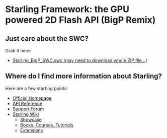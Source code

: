 Starling Framework: the GPU powered 2D Flash API (BigP Remix)
=============================================================

Just care about the SWC?
------------------------

Grab it here: 

* [Starling_BigP_SWC.swc (may need to download whole ZIP file...)](https://github.com/bigp/Starling-Framework/tree/master/starling/bin)

Where do I find more information about Starling?
------------------------------------------------

Here are a few starting points:

* [Official Homepage](http://www.starling-framework.org)
* [API Reference](http://doc.starling-framework.org)
* [Support Forum](http://forum.starling-framework.org)
* [Starling Wiki](http://wiki.starling-framework.org)
  * [Showcase](http://wiki.starling-framework.org/games/start)
  * [Books, Courses, Tutorials](http://wiki.starling-framework.org/tutorials/start)
  * [Extensions](http://wiki.starling-framework.org/extensions/start)

[1]: http://www.sparrow-framework.org
